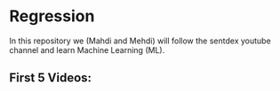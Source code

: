# Regression

In this repository we (Mahdi and Mehdi) will follow the sentdex youtube channel and learn Machine Learning (ML).

## First 5 Videos:
